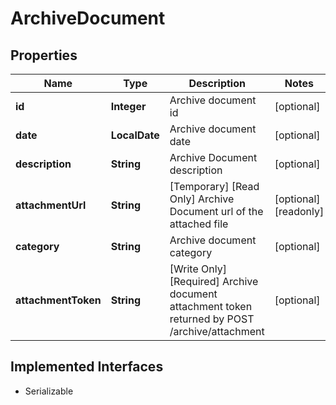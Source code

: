 

# ArchiveDocument


## Properties

| Name | Type | Description | Notes |
|------------ | ------------- | ------------- | -------------|
|**id** | **Integer** | Archive document id |  [optional] |
|**date** | **LocalDate** | Archive document date |  [optional] |
|**description** | **String** | Archive Document description |  [optional] |
|**attachmentUrl** | **String** | [Temporary] [Read Only] Archive Document url of the attached file |  [optional] [readonly] |
|**category** | **String** | Archive document category |  [optional] |
|**attachmentToken** | **String** | [Write Only]  [Required] Archive document attachment token returned by POST /archive/attachment |  [optional] |


## Implemented Interfaces

* Serializable


